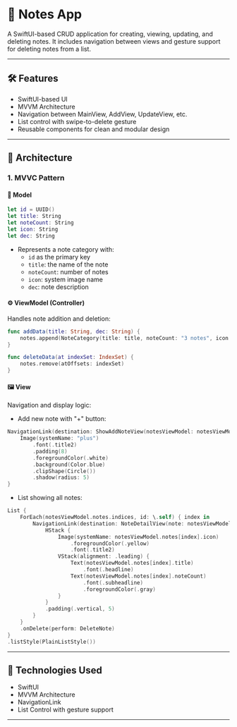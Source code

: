 
# 📒 Notes App

A SwiftUI-based CRUD application for creating, viewing, updating, and deleting notes. It includes navigation between views and gesture support for deleting notes from a list.

---

## 🛠 Features

- SwiftUI-based UI
- MVVM Architecture
- Navigation between MainView, AddView, UpdateView, etc.
- List control with swipe-to-delete gesture
- Reusable components for clean and modular design

---

## 🧱 Architecture

### 1. MVVC Pattern

#### 🧩 Model

```swift
let id = UUID()
let title: String
let noteCount: String
let icon: String
let dec: String
```

- Represents a note category with:
  - `id` as the primary key
  - `title`: the name of the note
  - `noteCount`: number of notes
  - `icon`: system image name
  - `dec`: note description

#### ⚙️ ViewModel (Controller)

Handles note addition and deletion:

```swift
func addData(title: String, dec: String) {
    notes.append(NoteCategory(title: title, noteCount: "3 notes", icon: "folder.fill", dec: dec))
}

func deleteData(at indexSet: IndexSet) {
    notes.remove(atOffsets: indexSet)
}
```

#### 🖼 View

Navigation and display logic:

- Add new note with "+" button:

```swift
NavigationLink(destination: ShowAddNoteView(notesViewModel: notesViewModel)) {
    Image(systemName: "plus")
        .font(.title2)
        .padding(8)
        .foregroundColor(.white)
        .background(Color.blue)
        .clipShape(Circle())
        .shadow(radius: 5)
}
```

- List showing all notes:

```swift
List {
    ForEach(notesViewModel.notes.indices, id: \.self) { index in
        NavigationLink(destination: NoteDetailView(note: notesViewModel.notes[index])) {
            HStack {
                Image(systemName: notesViewModel.notes[index].icon)
                    .foregroundColor(.yellow)
                    .font(.title2)
                VStack(alignment: .leading) {
                    Text(notesViewModel.notes[index].title)
                        .font(.headline)
                    Text(notesViewModel.notes[index].noteCount)
                        .font(.subheadline)
                        .foregroundColor(.gray)
                }
            }
            .padding(.vertical, 5)
        }
    }
    .onDelete(perform: DeleteNote)
}
.listStyle(PlainListStyle())
```

---

## 📱 Technologies Used

- SwiftUI
- MVVM Architecture
- NavigationLink
- List Control with gesture support

---



